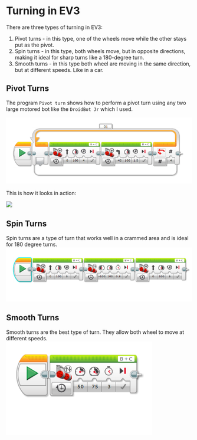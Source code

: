 # Turning in EV3

There are three types of turning in EV3:
1. Pivot turns - in this type, one of the wheels move while the other stays put as the pivot.
2. Spin turns  - in this type, both wheels move, but in opposite directions, making it ideal for sharp turns like a 180-degree turn.
3. Smooth turns - in this type both wheel are moving in the same direction, but at different speeds. Like in a car.

## Pivot Turns
The program `Pivot turn` shows how to perform a pivot turn using any two large motored bot like the `DroidBot Jr` which I used. 

![code](Pivot-turn-code.png)

This is how it looks in action:

[![](http://img.youtube.com/vi/YYs8eEXDTOg/0.jpg)](http://www.youtube.com/watch?v=YYs8eEXDTOg "Pivot turns")

## Spin Turns
Spin turns are a type of turn that works well in a crammed area and is ideal for 180 degree turns.
![code](Spin-turn-code.png)

## Smooth Turns
Smooth turns are the best type of turn. They allow both wheel to move at different speeds.
![code](Smooth-turn-code.png)
